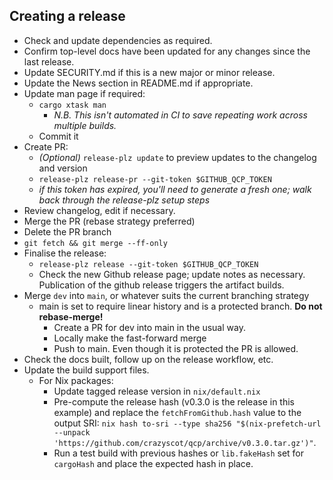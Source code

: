 ## Creating a release

* Check and update dependencies as required.
* Confirm top-level docs have been updated for any changes since the last release.
* Update SECURITY.md if this is a new major or minor release.
* Update the News section in README.md if appropriate.
* Update man page if required:
  * `cargo xtask man`
    * _N.B. This isn't automated in CI to save repeating work across multiple builds._
  * Commit it
* Create PR:
  * _(Optional)_ `release-plz update` to preview updates to the changelog and version
  * ```release-plz release-pr --git-token $GITHUB_QCP_TOKEN```
  * _if this token has expired, you'll need to generate a fresh one; walk back through the release-plz setup steps_
* Review changelog, edit if necessary.
* Merge the PR (rebase strategy preferred)
* Delete the PR branch
* `git fetch && git merge --ff-only`
* Finalise the release:
  * ```release-plz release --git-token $GITHUB_QCP_TOKEN```
  * Check the new Github release page; update notes as necessary. Publication of the github release triggers the artifact builds.
* Merge `dev` into `main`, or whatever suits the current branching strategy
  * main is set to require linear history and is a protected branch. **Do not rebase-merge!**
    * Create a PR for dev into main in the usual way.
    * Locally make the fast-forward merge
    * Push to main. Even though it is protected the PR is allowed.
* Check the docs built, follow up on the release workflow, etc.
* Update the build support files.
  * For Nix packages:
    * Update tagged release version in `nix/default.nix`
    * Pre-compute the release hash (v0.3.0 is the release in this example) and replace the `fetchFromGithub.hash` value to the output SRI: `nix hash to-sri --type sha256 "$(nix-prefetch-url --unpack 'https://github.com/crazyscot/qcp/archive/v0.3.0.tar.gz')"`.
    * Run a test build with previous hashes or `lib.fakeHash` set for `cargoHash` and place the expected hash in place.

